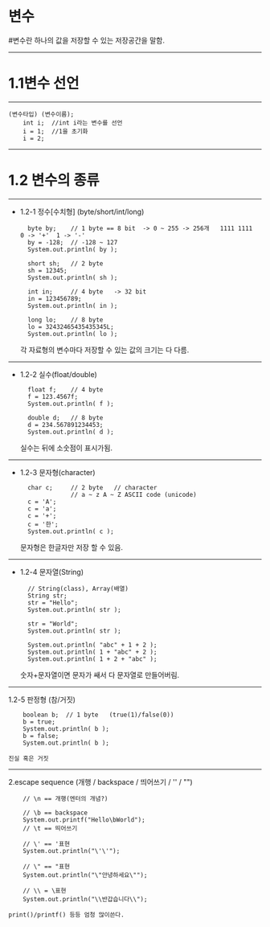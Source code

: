 변수
===================================================================================
#변수란 하나의 값을 저장할 수 있는 저장공간을 말함.

-------------------------- 
# 1.1변수 선언
----------------------
		
    (변수타입) (변수이름);
		int i;	//int i라는 변수를 선언
		i = 1;  //1을 초기화
		i = 2;


-----------------------    
# 1.2 변수의 종류
----------------------
* 1.2-1 정수[수치형] (byte/short/int/long)

		byte by;	// 1 byte == 8 bit	-> 0 ~ 255 -> 256개   1111 1111  0 -> '+'  1 -> '-'
		by = -128;	// -128 ~ 127
		System.out.println( by );
		
		short sh;	// 2 byte
		sh = 12345;
		System.out.println( sh );
		
		int in;		// 4 byte	-> 32 bit
		in = 123456789;
		System.out.println( in );		
		
		long lo;	// 8 byte
		lo = 32432465435435345L;
		System.out.println( lo );
    
    각 자료형의 변수마다 저장할 수 있는 값의 크기는 다 다름.
    
  
---------------------------------------
* 1.2-2 실수(float/double)
		
  
		float f;	// 4 byte
		f = 123.4567f;
		System.out.println( f );
		
		double d;	// 8 byte
		d = 234.567891234453;
		System.out.println( d );
    
    실수는 뒤에 소숫점이 표시가됨.

---------------------------------------
* 1.2-3 문자형(character)

		char c;		// 2 byte 	// character
					// a ~ z A ~ Z ASCII code (unicode)
		c = 'A';
		c = 'a';
		c = '+';
		c = '한';
		System.out.println( c );
    
    문자형은 한글자만 저장 할 수 있음.
    
----------------------------------------
* 1.2-4 문자열(String)


		// String(class), Array(배열)
		String str;
		str = "Hello";
		System.out.println( str );
		
		str = "World";
		System.out.println( str );
		
		System.out.println( "abc" + 1 + 2 );
		System.out.println( 1 + "abc" + 2 );
		System.out.println( 1 + 2 + "abc" );
    
    숫자+문자열이면 문자가 쌔서 다 문자열로 만들어버림.

--------------------------------------

1.2-5 판정형 (참/거짓) 	

		boolean b;	// 1 byte	(true(1)/false(0))		
		b = true; 
		System.out.println( b );
		b = false;
		System.out.println( b );
    
    진실 혹은 거짓
    
--------------------------------------    
		
2.escape sequence (개행 / backspace / 띄어쓰기 / '' / "")


		// \n == 개행(엔터의 개념?)

		// \b == backspace
		System.out.printf("Hello\bWorld");
		// \t == 띄어쓰기
		
		// \' == '표현
		System.out.println("\'\'");
		
		// \" == "표현
		System.out.println("\"안녕하세요\"");
		
		// \\ = \표현
		System.out.println("\\반갑습니다\\");
    
    print()/printf() 등등 엄청 많이쓴다.
	
